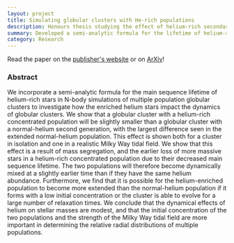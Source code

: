 ```yaml
---
layout: project
title: Simulating globular clusters with He-rich populations
description: Honours thesis studying the effect of helium-rich secondary populations on globular cluster dynamics using N-body simulations.
summary: Developed a semi-analytic formula for the lifetime of helium-rich stars, incorporated into NBODY6 simulation code, simulated globular cluster dynamics on SHARCNET supercomputers, and analysed simulation results.
category: Research
---
```


Read the paper on the <a href="https://doi.org/10.1093/mnras/sty2446f" target="_blank">publisher's website</a> or on <a href="https://arxiv.org/abs/1809.01055" target="_blank">ArXiv</a>!

### Abstract

We incorporate a semi-analytic formula for the main sequence lifetime of helium-rich stars in N-body simulations of multiple population globular clusters to investigate how the enriched helium stars impact the dynamics of globular clusters. We show that a globular cluster with a helium-rich concentrated population will be slightly smaller than a globular cluster with a normal-helium second generation, with the largest difference seen in the extended normal-helium population. This effect is shown both for a cluster in isolation and one in a realistic Milky Way tidal field. We show that this effect is a result of mass segregation, and the earlier loss of more massive stars in a helium-rich concentrated population due to their decreased main sequence lifetime. The two populations will therefore become dynamically mixed at a slightly earlier time than if they have the same helium abundance. Furthermore, we find that it is possible for the helium-enriched population to become more extended than the normal-helium population if it forms with a low initial concentration or the cluster is able to evolve for a large number of relaxation times. We conclude that the dynamical effects of helium on stellar masses are modest, and that the initial concentration of the two populations and the strength of the Milky Way tidal field are more important in determining the relative radial distributions of multiple populations.
